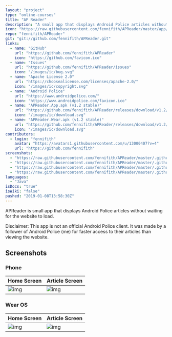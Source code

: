 ```yaml
---
layout: "project"
type: "online-courses"
title: "AP Reader"
description: "A small app that displays Android Police articles without waiting for the website to load."
icon: "https://raw.githubusercontent.com/fennifith/APReader/master/app/src/main/ic_launcher-web.png"
repo: "fennifith/APReader"
git: "git://github.com/fennifith/APReader.git"
links: 
  - name: "GitHub"
    url: "https://github.com/fennifith/APReader"
    icon: "https://github.com/favicon.ico"
  - name: "Issues"
    url: "https://github.com/fennifith/APReader/issues"
    icon: "/images/ic/bug.svg"
  - name: "Apache License 2.0"
    url: "https://choosealicense.com/licenses/apache-2.0/"
    icon: "/images/ic/copyright.svg"
  - name: "Android Police"
    url: "https://www.androidpolice.com/"
    icon: "https://www.androidpolice.com/favicon.ico"
  - name: "APReader.App.apk (v1.2 stable)"
    url: "https://github.com/fennifith/APReader/releases/download/v1.2/APReader.App.apk"
    icon: "/images/ic/download.svg"
  - name: "APReader.Wear.apk (v1.2 stable)"
    url: "https://github.com/fennifith/APReader/releases/download/v1.2/APReader.Wear.apk"
    icon: "/images/ic/download.svg"
contributors: 
  - login: "fennifith"
    avatar: "https://avatars1.githubusercontent.com/u/13000407?v=4"
    url: "https://github.com/fennifith"
screenshots: 
  - "https://raw.githubusercontent.com/fennifith/APReader/master/.github/images/main.png"
  - "https://raw.githubusercontent.com/fennifith/APReader/master/.github/images/article.png"
  - "https://raw.githubusercontent.com/fennifith/APReader/master/.github/images/wear-main.png"
  - "https://raw.githubusercontent.com/fennifith/APReader/master/.github/images/wear-article.png"
languages: 
  - "Java"
isDocs: "true"
isWiki: "false"
pushed: "2019-01-08T13:58:30Z"
---
```


APReader is small app that displays Android Police articles without waiting for the website to load.

Disclaimer: This app is not an official Android Police client. It was made by a follower of Android Police (me) for faster access to their articles than viewing the website.

## Screenshots
### Phone

|Home Screen|Article Screen|
|-----|-----|
|![img](https://github.com/fennifith/APReader/blob/master/./.github/images/main.png?raw=true)|![img](https://github.com/fennifith/APReader/blob/master/./.github/images/article.png?raw=true)|

### Wear OS

|Home Screen|Article Screen|
|-----|-----|
|![img](https://github.com/fennifith/APReader/blob/master/./.github/images/wear-main.png?raw=true)|![img](https://github.com/fennifith/APReader/blob/master/./.github/images/wear-article.png?raw=true)|
